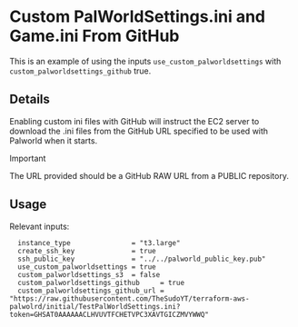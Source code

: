 # Custom PalWorldSettings.ini and Game.ini From GitHub
This is an example of using the inputs `use_custom_palworldsettings` with `custom_palworldsettings_github` true.

## Details
Enabling custom ini files with GitHub will instruct the EC2 server to download the .ini files from the GitHub URL specified to be used with Palworld when it starts.

> [!IMPORTANT]  
> The URL provided should be a GitHub RAW URL from a PUBLIC repository.

## Usage
Relevant inputs:

```HCL
  instance_type               = "t3.large"
  create_ssh_key              = true
  ssh_public_key              = "../../palworld_public_key.pub"
  use_custom_palworldsettings = true
  custom_palworldsettings_s3  = false
  custom_palworldsettings_github     = true
  custom_palworldsettings_github_url = "https://raw.githubusercontent.com/TheSudoYT/terraform-aws-palwolrd/initial/TestPalWorldSettings.ini?token=GHSAT0AAAAAACLHVUVTFCHETVPC3XAVTGICZMVYWWQ"
``` 
